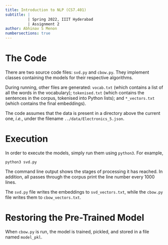 ```yaml
---
title: Introduction to NLP (CS7.401)
subtitle: |
          | Spring 2022, IIIT Hyderabad
          | Assignment 2
author: Abhinav S Menon
numbersections: true
---
```


# The Code
There are two source code files: `svd.py` and `cbow.py`. They implement classes containing the models for their respective algorithms.  

During running, other files are generated: `vocab.txt` (which contains a list of all the words in the vocabulary); `tokenised.txt` (which contains the sentences in the corpus, tokenised into Python lists); and `*_vectors.txt` (which contains the final embeddings).  

The code assumes that the data is present in a directory above the current one, *i.e.*, under the filename `../data/Electronics_5.json`.

# Execution
In order to execute the models, simply run them using `python3`. For example,

```
python3 svd.py
```

The command line output shows the stages of processing it has reached. In addition, all passes through the corpus print the line number every 1000 lines.  

The `svd.py` file writes the embeddings to `svd_vectors.txt`, while the `cbow.py` file writes them to `cbow_vectors.txt`.

# Restoring the Pre-Trained Model
When `cbow.py` is run, the model is trained, pickled, and stored in a file named `model_pkl`.
